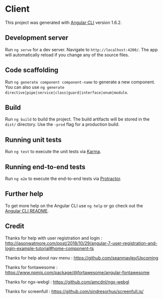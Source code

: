 # Client

This project was generated with [Angular CLI](https://github.com/angular/angular-cli) version 1.6.2.

## Development server

Run `ng serve` for a dev server. Navigate to `http://localhost:4200/`. The app will automatically reload if you change any of the source files.

## Code scaffolding

Run `ng generate component component-name` to generate a new component. You can also use `ng generate directive|pipe|service|class|guard|interface|enum|module`.

## Build

Run `ng build` to build the project. The build artifacts will be stored in the `dist/` directory. Use the `-prod` flag for a production build.

## Running unit tests

Run `ng test` to execute the unit tests via [Karma](https://karma-runner.github.io).

## Running end-to-end tests

Run `ng e2e` to execute the end-to-end tests via [Protractor](http://www.protractortest.org/).

## Further help

To get more help on the Angular CLI use `ng help` or go check out the [Angular CLI README](https://github.com/angular/angular-cli/blob/master/README.md).

## Credit
Thanks for help with user registration and login : http://jasonwatmore.com/post/2018/10/29/angular-7-user-registration-and-login-example-tutorial#home-component-ts

Thanks for help about nav menu : https://github.com/seanmavley/Upcoming

Thanks for fontawesome : https://www.npmjs.com/package/@fortawesome/angular-fontawesome

Thanks for ngx-webgl : https://github.com/amcdnl/ngx-webgl

Thanks for screenfull : https://github.com/sindresorhus/screenfull.js/
